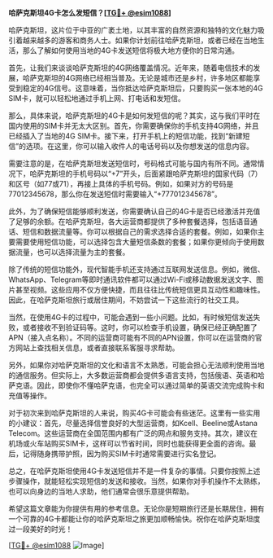 **哈萨克斯坦4G卡怎么发短信？[[TG💪+ @esim1088](https://t.me/s/esim1088)]**

哈萨克斯坦，这片位于中亚的广袤土地，以其丰富的自然资源和独特的文化魅力吸引着越来越多的游客和商务人士。如果你计划前往哈萨克斯坦，或者已经在当地生活，那么了解如何使用当地的4G卡发送短信将极大地方便你的日常沟通。

首先，让我们来谈谈哈萨克斯坦的4G网络覆盖情况。近年来，随着电信技术的发展，哈萨克斯坦的4G网络已经相当普及。无论是城市还是乡村，许多地区都能享受到稳定的4G信号。这意味着，当你抵达哈萨克斯坦后，只要购买一张本地的4G SIM卡，就可以轻松地通过手机上网、打电话和发短信。

那么，具体来说，哈萨克斯坦的4G卡是如何发短信的呢？其实，这与我们平时在国内使用的SIM卡并无太大区别。首先，你需要确保你的手机支持4G网络，并且已经插入了当地的4G SIM卡。接下来，打开手机上的短信功能，找到“新建短信”的选项。在这里，你可以输入收件人的电话号码以及你想发送的信息内容。

需要注意的是，在哈萨克斯坦发送短信时，号码格式可能与国内有所不同。通常情况下，哈萨克斯坦的手机号码以“+7”开头，后面紧跟哈萨克斯坦的国家代码（7）和区号（如77或71），再接上具体的手机号码。例如，如果对方的号码是77012345678，那么你在发送短信时需要输入“+777012345678”。

此外，为了确保短信能够顺利发送，你需要确认自己的4G卡是否已经激活并充值了足够的余额。在哈萨克斯坦，各大运营商都提供了多种套餐选择，包括语音通话、短信和数据流量等。你可以根据自己的需求选择合适的套餐。例如，如果你主要需要使用短信功能，可以选择包含大量短信条数的套餐；如果你更倾向于使用数据流量，也可以选择流量为主的套餐。

除了传统的短信功能外，现代智能手机还支持通过互联网发送信息。例如，微信、WhatsApp、Telegram等即时通讯软件都可以通过Wi-Fi或移动数据发送文字、图片甚至视频。这些应用不仅方便快捷，而且往往比传统短信更具互动性和趣味性。因此，在哈萨克斯坦旅行或居住期间，不妨尝试一下这些流行的社交工具。

当然，在使用4G卡的过程中，可能会遇到一些小问题。比如，有时候短信发送失败，或者接收不到验证码等。这时，你可以检查手机设置，确保已经正确配置了APN（接入点名称）。不同的运营商可能有不同的APN设置，你可以在运营商的官方网站上查找相关信息，或者直接联系客服寻求帮助。

另外，如果你对哈萨克斯坦的文化和语言不太熟悉，可能会担心无法顺利使用当地的通信服务。但实际上，大多数运营商都会提供多语言支持，包括俄语、英语和哈萨克语。因此，即使你不懂哈萨克语，也完全可以通过简单的英语交流完成购卡和充值等操作。

对于初次来到哈萨克斯坦的人来说，购买4G卡可能会有些迷茫。这里有一些实用的小建议：首先，尽量选择信誉良好的大型运营商，如Kcell、Beeline或Astana Telecom。这些运营商在全国范围内都有广泛的网点和服务支持。其次，建议在机场或火车站购买SIM卡，这样可以节省时间，同时也能获得更全面的咨询。最后，记得随身携带护照，因为购买SIM卡时通常需要进行实名登记。

总之，在哈萨克斯坦使用4G卡发送短信并不是一件复杂的事情。只要你按照上述步骤操作，就能轻松实现短信的发送和接收。当然，如果你对手机操作不太熟练，也可以向身边的当地人求助，他们通常会很乐意提供帮助。

希望这篇文章能为你提供有用的参考信息。无论你是短期旅行还是长期居住，拥有一个可靠的4G卡都能让你的哈萨克斯坦之旅更加顺畅愉快。祝你在哈萨克斯坦度过一段美好的时光！

[[TG💪+ @esim1088](https://t.me/s/esim1088) ![Image](https://i.postimg.cc/4NQfJmqS/Snipaste-2025-05-13-00-14-12.png)]